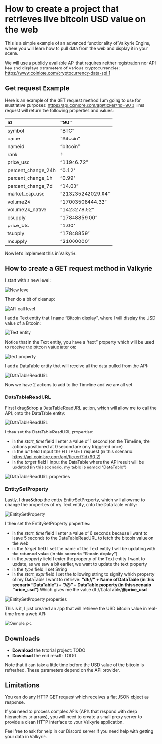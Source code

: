 # How to create a project that retrieves live bitcoin USD value on the web

This is a simple example of an advanced functionality of Valkyrie Engine, where you will learn how to pull data from the web and display it in your scene.

We will use a publicly available API that requires neither registration nor API key and displays parameters of various cryptocurrencies: [https://www.coinlore.com/cryptocurrency-data-api 1](https://www.coinlore.com/cryptocurrency-data-api)

## Get request Example
Here is an example of the GET request method I am going to use for illustrative purposes: [https://api.coinlore.com/api/ticker/?id=90 2](https://api.coinlore.com/api/ticker/?id=90)
This request will return the following properties and values:

| id                 | “90”              |
| :----------------- | :---------------- |
| symbol             | “BTC”             |
| name               | “Bitcoin”         |
| nameid             | “bitcoin”         |
| rank               | 1                 |
| price_usd          | “11946.72”        |
| percent_change_24h | “0.12”            |
| percent_change_1h  | “0.99”            |
| percent_change_7d  | “14.00”           |
| market_cap_usd     | “213235242029.04” |
| volume24           | “17003508444.32”  |
| volume24_native    | “1423278.92”      |
| csupply            | “17848859.00”     |
| price_btc          | “1.00”            |
| tsupply            | “17848859”        |
| msupply            | “21000000”        |

Now let’s implement this in Valkyrie.

## How to create a GET request method in Valkyrie

I start with a new level:

![New level](https://aws1.discourse-cdn.com/standard11/uploads/talansoft/optimized/1X/ba78622bf54de4a37fcd01c21adda72899bb83a7_2_690x266.png)

Then do a bit of cleanup:

![API call level](https://aws1.discourse-cdn.com/standard11/uploads/talansoft/original/1X/18614d30bc9468fe580b4079ad9983f923ad158a.png)

I add a Text entity that I name “Bitcoin display”, where I will display the USD value of a Bitcoin:

![Text entity](https://aws1.discourse-cdn.com/standard11/uploads/talansoft/original/1X/c57bf4d54163b0ba58a0c23f37f97d0c2d0e6443.png)

Notice that in the Text entity, you have a “text” property which will be used to receive the bitcoin value later on:

![text property](https://aws1.discourse-cdn.com/standard11/uploads/talansoft/original/1X/042ab0e0e44b99083ad3715c6b389e5c60f77c52.png)

I add a DataTable entity that will receive all the data pulled from the API:

![DataTableReadURL](https://aws1.discourse-cdn.com/standard11/uploads/talansoft/original/1X/1cc38200c58d3d4cb9a10873c77c3f2344d2ff85.png)

Now we have 2 actions to add to the Timeline and we are all set.

### DataTableReadURL

First I drag&drop a DataTableReadURL action, which will allow me to call the API, onto the DataTable entity:

![DataTableReadURL](https://aws1.discourse-cdn.com/standard11/uploads/talansoft/optimized/1X/94552abf54b5e0ab1eb022b6ed101ea4cce82e2a_2_482x158.png)

I then set the DataTableReadURL properties:
- in the *start_time* field I enter a value of 1 second (on the Timeline, the actions positioned at 0 second are only triggered once)
- in the *url* field I input the HTTP GET request (in this scenario: [https://api.coinlore.com/api/ticker/?id=90 2](https://api.coinlore.com/api/ticker/?id=90))
- in the *target* field I input the DataTable where the API result will be updated (in this scenario, my table is named “DataTable”)

![DataTableReadURL properties](https://aws1.discourse-cdn.com/standard11/uploads/talansoft/original/1X/cbe32275c83ce22eec96c1f5ee316b92a82d059e.png)

### EntitySetProperty

Lastly, I drag&drop the entity EntitySetProperty, which will allow me to change the properties of my Text entity, onto the DataTable entity:

![EntitySetProperty](https://aws1.discourse-cdn.com/standard11/uploads/talansoft/original/1X/21fcddebb85f5fdd25844672f23161c3a2c8f486.png)

I then set the EntitySetProperty properties:
- in the *start_time* field I enter a value of 6 seconds because I want to leave 5 seconds to the DataTableReadURL to fetch the bitcoin value on the web
- in the *target* field I set the name of the Text entity I will be updating with the returned value (in this scenario “Bitcoin display”)
- in the *property* field I enter the property of the Text entity I want to update, as we saw a bit earlier, we want to update the text property
- in the *type* field, I set String
- in the *start_expr* field I set the following string to signify which property of my DataTable I want to retrieve:
  **"dt://" + Name of DataTable (in this scenario “DataTable”) + “/@” + DataTable property (in this scenario “price_usd”)**
  Which gives me the value dt://DataTable/**@price_usd**

![EntitySetProperty properties](https://aws1.discourse-cdn.com/standard11/uploads/talansoft/original/1X/6f84ddf6b0875e76a292582f7fdbe95010ff0b6e.png)

This is it, I just created an app that will retrieve the USD bitcoin value in real-time from a web API:

![Sample pic](https://aws1.discourse-cdn.com/standard11/uploads/talansoft/optimized/1X/9bbcced4e12017d6efa8c090ae1b588d1c1ab37e_2_690x201.png)

## Downloads
- **Download** the tutorial project: TODO
- **Download** the end result: TODO

Note that it can take a little time before the USD value of the bitcoin is refreshed. These parameters depend on the API provider.

## Limitations

You can do any HTTP GET request which receives a flat JSON object as response.

If you need to process complex APIs (APIs that respond with deep hierarchies or arrays), you will need to create a small proxy server to provide a clean HTTP interface to your Valkyrie application.

Feel free to ask for help in our Discord server if you need help with getting your data in Valkyrie.
